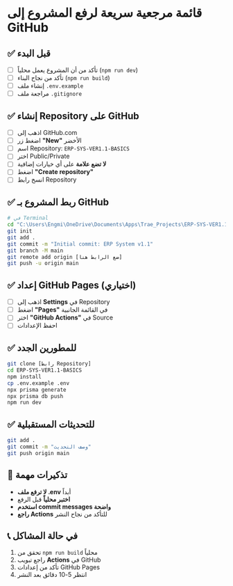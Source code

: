# قائمة مرجعية سريعة لرفع المشروع إلى GitHub

## ✅ قبل البدء
- [ ] تأكد من أن المشروع يعمل محلياً (`npm run dev`)
- [ ] تأكد من نجاح البناء (`npm run build`)
- [ ] إنشاء ملف `.env.example`
- [ ] مراجعة ملف `.gitignore`

## ✅ إنشاء Repository على GitHub
- [ ] اذهب إلى GitHub.com
- [ ] اضغط زر **"New"** الأخضر
- [ ] اسم Repository: `ERP-SYS-VER1.1-BASICS`
- [ ] اختر Public/Private
- [ ] **لا تضع علامة** على أي خيارات إضافية
- [ ] اضغط **"Create repository"**
- [ ] انسخ رابط Repository

## ✅ ربط المشروع بـ GitHub
```bash
# في Terminal
cd "C:\Users\Engmi\OneDrive\Documents\Apps\Trae_Projects\ERP-SYS-VER1.1-BAISCS"
git init
git add .
git commit -m "Initial commit: ERP System v1.1"
git branch -M main
git remote add origin [ضع الرابط هنا]
git push -u origin main
```

## ✅ إعداد GitHub Pages (اختياري)
- [ ] اذهب إلى **Settings** في Repository
- [ ] اضغط **"Pages"** في القائمة الجانبية
- [ ] اختر **"GitHub Actions"** في Source
- [ ] احفظ الإعدادات

## ✅ للمطورين الجدد
```bash
git clone [رابط Repository]
cd ERP-SYS-VER1.1-BASICS
npm install
cp .env.example .env
npx prisma generate
npx prisma db push
npm run dev
```

## ✅ للتحديثات المستقبلية
```bash
git add .
git commit -m "وصف التحديث"
git push origin main
```

## 🚨 تذكيرات مهمة
- **لا ترفع ملف .env** أبداً
- **اختبر محلياً** قبل الرفع
- **استخدم commit messages واضحة**
- **راجع Actions** للتأكد من نجاح النشر

## 📞 في حالة المشاكل
1. تحقق من `npm run build` محلياً
2. راجع تبويب **Actions** في GitHub
3. تأكد من إعدادات GitHub Pages
4. انتظر 5-10 دقائق بعد النشر
